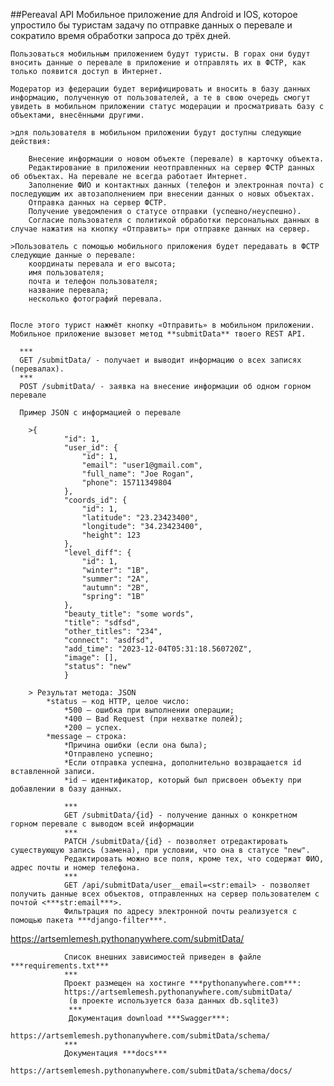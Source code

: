 
##Pereaval API
    Mобильное приложение для Android и IOS, которое упростило бы туристам задачу по отправке данных о перевале и сократило время обработки запроса до трёх дней.

    Пользоваться мобильным приложением будут туристы. В горах они будут вносить данные о перевале в приложение и отправлять их в ФСТР, как только появится доступ в Интернет.

    Модератор из федерации будет верифицировать и вносить в базу данных информацию, полученную от пользователей, а те в свою очередь смогут увидеть в мобильном приложении статус модерации и просматривать базу с объектами, внесёнными другими.

    >для пользователя в мобильном приложении будут доступны следующие действия:

        Внесение информации о новом объекте (перевале) в карточку объекта.
        Редактирование в приложении неотправленных на сервер ФСТР данных об объектах. На перевале не всегда работает Интернет.
        Заполнение ФИО и контактных данных (телефон и электронная почта) с последующим их автозаполнением при внесении данных о новых объектах.
        Отправка данных на сервер ФСТР.
        Получение уведомления о статусе отправки (успешно/неуспешно).
        Согласие пользователя с политикой обработки персональных данных в случае нажатия на кнопку «Отправить» при отправке данных на сервер.

    >Пользователь с помощью мобильного приложения будет передавать в ФСТР следующие данные о перевале:
        координаты перевала и его высота;
        имя пользователя;
        почта и телефон пользователя;
        название перевала;
        несколько фотографий перевала.


    После этого турист нажмёт кнопку «Отправить» в мобильном приложении.
    Мобильное приложение вызовет метод **submitData** твоего REST API.

      ***
      GET /submitData/ - получает и выводит информацию о всех записях (перевалах).
      ***
      POST /submitData/ - заявка на внесение информации об одном горном перевале

      Пример JSON с информацией о перевале

        >{
                "id": 1,
                "user_id": {
                    "id": 1,
                    "email": "user1@gmail.com",
                    "full_name": "Joe Rogan",
                    "phone": 15711349804
                },
                "coords_id": {
                    "id": 1,
                    "latitude": "23.23423400",
                    "longitude": "34.23423400",
                    "height": 123
                },
                "level_diff": {
                    "id": 1,
                    "winter": "1B",
                    "summer": "2A",
                    "autumn": "2B",
                    "spring": "1B"
                },
                "beauty_title": "some words",
                "title": "sdfsd",
                "other_titles": "234",
                "connect": "asdfsd",
                "add_time": "2023-12-04T05:31:18.560720Z",
                "image": [],
                "status": "new"
                }

        > Результат метода: JSON
            *status — код HTTP, целое число:
                *500 — ошибка при выполнении операции;
                *400 — Bad Request (при нехватке полей);
                *200 — успех.
            *message — строка:
                *Причина ошибки (если она была);
                *Отправлено успешно;
                *Если отправка успешна, дополнительно возвращается id вставленной записи.
                *id — идентификатор, который был присвоен объекту при добавлении в базу данных.

                ***
                GET /submitData/{id} - получение данных о конкретном горном перевале с выводом всей информации
                ***
                PATCH /submitData/{id} - позволяет отредактировать существующую запись (замена), при условии, что она в статусе "new".
                Редактировать можно все поля, кроме тех, что содержат ФИО, адрес почты и номер телефона.
                ***
                GET /api/submitData/user__email=<str:email> - позволяет получить данные всех объектов, отправленных на сервер пользователем с почтой <***str:email***>.
                Фильтрация по адресу электронной почты реализуется с помощью пакета ***django-filter***.

https://artsemlemesh.pythonanywhere.com/submitData/

                Список внешних зависимостей приведен в файле ***requirements.txt***
                ***
                Проект размещен на хостинге ***pythonanywhere.com***:
                https://artsemlemesh.pythonanywhere.com/submitData/
                 (в проекте используется база данных db.sqlite3)
                 ***
                 Документация download ***Swagger***:
                 https://artsemlemesh.pythonanywhere.com/submitData/schema/
                ***
                Документация ***docs***
                https://artsemlemesh.pythonanywhere.com/submitData/schema/docs/